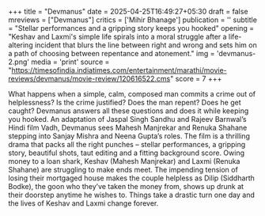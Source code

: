+++
title = "Devmanus"
date = 2025-04-25T16:49:27+05:30
draft = false
mreviews = ["Devmanus"]
critics = ['Mihir Bhanage']
publication = ''
subtitle = "Stellar performances and a gripping story keeps you hooked"
opening = "Keshav and Laxmi's simple life spirals into a moral struggle after a life-altering incident that blurs the line between right and wrong and sets him on a path of choosing between repentance and atonement."
img = 'devmanus-2.png'
media = 'print'
source = "https://timesofindia.indiatimes.com/entertainment/marathi/movie-reviews/devmanus/movie-review/120616522.cms"
score = 7
+++

What happens when a simple, calm, composed man commits a crime out of helplessness? Is the crime justified? Does the man repent? Does he get caught? Devmanus answers all these questions and does it while keeping you hooked. An adaptation of Jaspal Singh Sandhu and Rajeev Barnwal’s Hindi film Vadh, Devmanus sees Mahesh Manjrekar and Renuka Shahane stepping into Sanjay Mishra and Neena Gupta’s roles. The film is a thrilling drama that packs all the right punches – stellar performances, a gripping story, beautiful shots, taut editing and a fitting background score. Owing money to a loan shark, Keshav (Mahesh Manjrekar) and Laxmi (Renuka Shahane) are struggling to make ends meet. The impending tension of losing their mortgaged house makes the couple helpless as Dilip (Siddharth Bodke), the goon who they’ve taken the money from, shows up drunk at their doorstep anytime he wishes to. Things take a drastic turn one day and the lives of Keshav and Laxmi change forever.
